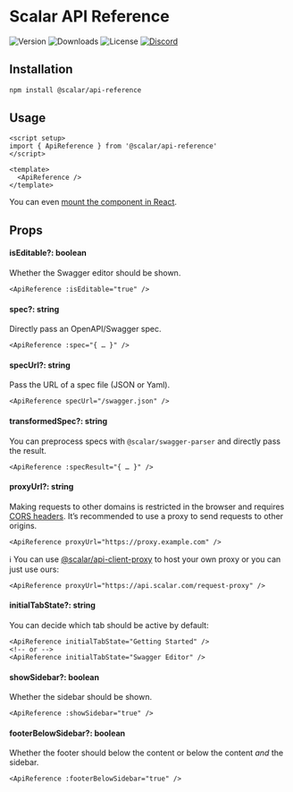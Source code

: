 # Scalar API Reference

![Version](https://img.shields.io/npm/v/%40scalar/api-reference)
![Downloads](https://img.shields.io/npm/dm/%40scalar/api-reference)
![License](https://img.shields.io/npm/l/%40scalar%2Fapi-reference)
[![Discord](https://img.shields.io/discord/1135330207960678410?style=flat&color=5865F2)](https://discord.gg/mw6FQRPh)

## Installation

```bash
npm install @scalar/api-reference
```

## Usage

```vue
<script setup>
import { ApiReference } from '@scalar/api-reference'
</script>

<template>
  <ApiReference />
</template>
```

You can even [mount the component in React](https://github.com/scalar/scalar/blob/main/projects/react/src/App.tsx).

## Props

#### isEditable?: boolean

Whether the Swagger editor should be shown.

```vue
<ApiReference :isEditable="true" />
```

#### spec?: string

Directly pass an OpenAPI/Swagger spec.

```vue
<ApiReference :spec="{ … }" />
```

#### specUrl?: string

Pass the URL of a spec file (JSON or Yaml).

```vue
<ApiReference specUrl="/swagger.json" />
```

#### transformedSpec?: string

You can preprocess specs with `@scalar/swagger-parser` and directly pass the result.

```vue
<ApiReference :specResult="{ … }" />
```

#### proxyUrl?: string

Making requests to other domains is restricted in the browser and requires [CORS headers](https://developer.mozilla.org/en-US/docs/Web/HTTP/CORS). It’s recommended to use a proxy to send requests to other origins.

```vue
<ApiReference proxyUrl="https://proxy.example.com" />
```

ℹ️ You can use [@scalar/api-client-proxy](https://github.com/scalar/scalar/tree/main/packages/api-client-proxy) to host your own proxy or you can just use ours:

```vue
<ApiReference proxyUrl="https://api.scalar.com/request-proxy" />
```

#### initialTabState?: string

You can decide which tab should be active by default:

```vue
<ApiReference initialTabState="Getting Started" />
<!-- or -->
<ApiReference initialTabState="Swagger Editor" />
```

#### showSidebar?: boolean

Whether the sidebar should be shown.

```vue
<ApiReference :showSidebar="true" />
```

#### footerBelowSidebar?: boolean

Whether the footer should below the content or below the content _and_ the sidebar.

```vue
<ApiReference :footerBelowSidebar="true" />
```
